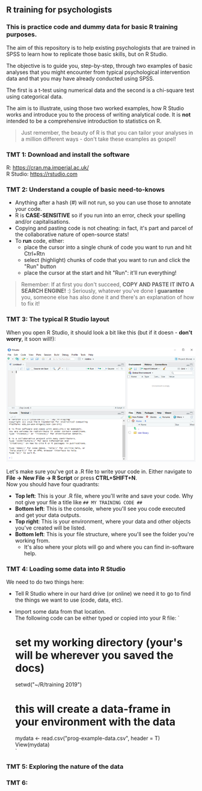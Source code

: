 ## R training for psychologists  

### This is practice code and dummy data for basic R training purposes. 

The aim of this repository is to help existing psychologists that are trained in SPSS to learn how to replicate those basic skills, but on R Studio.  

The objective is to guide you, step-by-step, through two examples of basic analyses that you might encounter from typical psychological intervention data and that you may have already conducted using SPSS.  

The first is a t-test using numerical data and the second is a chi-square test using categorical data.  

The aim is to illustrate, using those two worked examples, how R Studio works and introduce you to the process of writing analytical code. It is **not** intended to be a comprehensive introduction to statistics on R.  

> Just remember, the beauty of R is that you can tailor your analyses in a million different ways - don't take these examples as gospel!

### TMT 1: Download and install the software  
R: https://cran.ma.imperial.ac.uk/  
R Studio: https://rstudio.com  

### TMT 2: Understand a couple of basic need-to-knows  
- Anything after a hash (#) will not run, so you can use those to annotate your code.  
- R is **CASE-SENSITIVE** so if you run into an error, check your spelling and/or capitalisations.  
- Copying and pasting code is not cheating: in fact, it's part and parcel of the collaborative nature of open-source stats!  
- To **run** code, either:  
  - place the cursor into a single chunk of code you want to run and hit Ctrl+Rtn  
  - select (highlight) chunks of code that you want to run and click the "Run" button  
  - place the cursor at the start and hit "Run": it'll run everything!  

> Remember: If at first you don't succeed, **COPY AND PASTE IT INTO A SEARCH ENGINE!** :) Seriously, whatever you've done I **guarantee** you, someone else has also done it and there's an explanation of how to fix it!  

### TMT 3: The typical R Studio layout
When you open R Studio, it should look a bit like this (but if it doesn - **don't worry**, it soon will!):  

   ![R Studio layout](r-screen.png)  

Let's make sure you've got a .R file to write your code in. Either navigate to **File -> New File -> R Script** or press **CTRL+SHIFT+N**.  
Now you should have four quadrants:  
- **Top left**: This is your .R file, where you'll write and save your code. Why not give your file a title like ``## MY TRAINING CODE ##``   
- **Bottom left**: This is the console, where you'll see you code executed and get your data outputs.  
- **Top right**: This is your environment, where your data and other objects you've created will be listed.  
- **Bottom left**: This is your file structure, where you'll see the folder you're working from.  
    - It's also where your plots will go and where you can find in-software help.   

### TMT 4: Loading some data into R Studio  
We need to do two things here:
- Tell R Studio where in our hard drive (or online) we need it to go to find the things we want to use (code, data, etc).  
- Import some data from that location.  
The following code can be either typed or copied into your R file:
    `
    # set my working directory (your's will be wherever you saved the docs)  
    setwd("~/R/training 2019")  
    
    # this will create a data-frame in your environment with the data  
    mydata <- read.csv("prog-example-data.csv", header = T)  
    View(mydata)  
    `

### TMT 5: Exploring the nature of the data

### TMT 6: 
